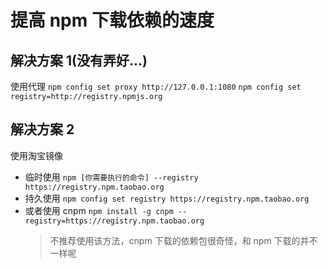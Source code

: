 # 提高 npm 下载依赖的速度

## 解决方案 1(没有弄好...)

使用代理
  `npm config set proxy http://127.0.0.1:1080`
  `npm config set registry=http://registry.npmjs.org`

## 解决方案 2

使用淘宝镜像

- 临时使用
  `npm [你需要执行的命令] --registry https://registry.npm.taobao.org`
- 持久使用
  `npm config set registry https://registry.npm.taobao.org`
- 或者使用 cnpm
  `npm install -g cnpm --registry=https://registry.npm.taobao.org`
  > 不推荐使用该方法，cnpm 下载的依赖包很奇怪，和 npm 下载的并不一样呢
